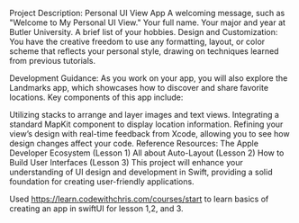 Project Description: Personal UI View App
A welcoming message, such as "Welcome to My Personal UI View."
Your full name.
Your major and year at Butler University.
A brief list of your hobbies.
Design and Customization:
You have the creative freedom to use any formatting, layout, or color scheme that reflects your personal style, drawing on techniques learned from previous tutorials.

Development Guidance:
As you work on your app, you will also explore the Landmarks app, which showcases how to discover and share favorite locations. Key components of this app include:

Utilizing stacks to arrange and layer images and text views.
Integrating a standard MapKit component to display location information.
Refining your view’s design with real-time feedback from Xcode, allowing you to see how design changes affect your code.
Reference Resources:
The Apple Developer Ecosystem (Lesson 1)
All about Auto-Layout (Lesson 2)
How to Build User Interfaces (Lesson 3)
This project will enhance your understanding of UI design and development in Swift, providing a solid foundation for creating user-friendly applications.



Used https://learn.codewithchris.com/courses/start to learn basics of creating an app in swiftUI for lesson 1,2, and 3.

